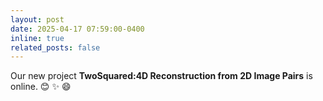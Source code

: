 ```yaml
---
layout: post
date: 2025-04-17 07:59:00-0400
inline: true
related_posts: false
---
```


Our new project **TwoSquared:4D Reconstruction from 2D Image Pairs** is online. :blush: :sparkles: :smile:
